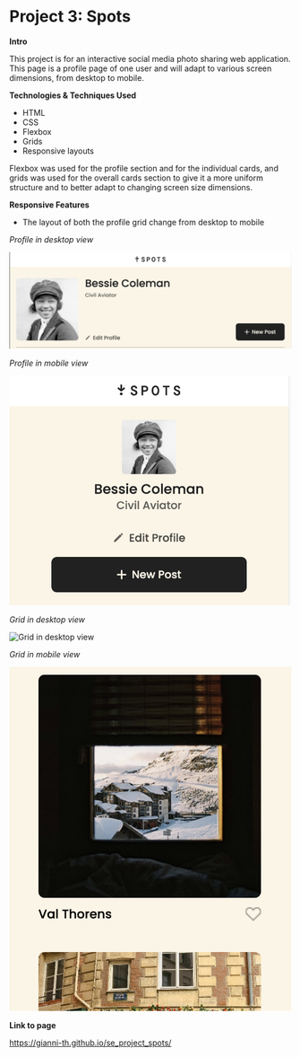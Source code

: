 # Project 3: Spots

**Intro**

This project is for an interactive social media photo sharing web application. This page is a profile page of one user and will adapt to various screen dimensions, from desktop to mobile.

**Technologies & Techniques Used**

- HTML
- CSS
- Flexbox
- Grids
- Responsive layouts

Flexbox was used for the profile section and for the individual cards, and grids was used for the overall cards section to give it a more uniform structure and to better adapt to changing screen size dimensions.

**Responsive Features**

- The layout of both the profile grid change from desktop to mobile

_Profile in desktop view_

![Profile in desktop view](images/demo/profile_desktop_view.png)

_Profile in mobile view_

![Profile in mobile view](images/demo/profile_mobile_view.png)

_Grid in desktop view_

![Grid in desktop view](images/demo/grid_desktop_view.png)

_Grid in mobile view_

![Grid in mobile view](images/demo/grid_mobile_view.png)

**Link to page**

https://gianni-th.github.io/se_project_spots/
